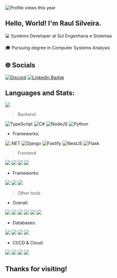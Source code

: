 <p align="left"> <img src="https://komarev.com/ghpvc/?username=raul4nt&color=yellow" alt="Profile views this year" /> </p>

## Hello, World! I'm Raul Silveira.

:computer: Systems Developer at Sul Engenharia e Sistemas

🎓 Pursuing degree in Computer Systems Analysis

## 🌐 Socials
[![Discord](https://img.shields.io/badge/Discord-%237289DA.svg?logo=discord&logoColor=white)](https://discord.gg/raulsilveira)
[![Linkedin Badge](https://img.shields.io/badge/-LinkedIn-blue?style=flat-square&logo=Linkedin&logoColor=white&link=https://www.linkedin.com/in/raulsilveirati)](https://www.linkedin.com/in/raulsilveirati)
## Languages and Stats:
![](https://github-readme-stats.vercel.app/api?username=raul4nt&theme=transparent&hide_border=false&include_all_commits=false&count_private=false&card_width=450)

> Backend

![TypeScript](https://img.shields.io/badge/TypeScript-3178C6?style=for-the-badge&logo=typescript&logoColor=white)
![C#](https://img.shields.io/badge/c%23-%23239120.svg?style=for-the-badge&logo=csharp&logoColor=white) 
![NodeJS](https://img.shields.io/badge/node.js-6DA55F?style=for-the-badge&logo=node.js&logoColor=white) 
![Python](https://img.shields.io/badge/python-3670A0?style=for-the-badge&logo=python&logoColor=ffdd54)
  - Frameworks:

  ![.NET](https://img.shields.io/badge/.net-%5C2D91.svg?style=for-the-badge&logo=.net&logoColor=white) 
  ![Django](https://img.shields.io/badge/django-%23092E20.svg?style=for-the-badge&logo=django&logoColor=white) 
  ![Fastify](https://img.shields.io/badge/Fastify-00C8A2?style=for-the-badge&logo=fastify&logoColor=white)
  ![NestJS](https://img.shields.io/badge/NestJS-E0234E?style=for-the-badge&logo=nestjs&logoColor=white)
  ![Flask](https://img.shields.io/badge/Flask-000000?style=for-the-badge&logo=flask&logoColor=white)

> Frontend

<code><img heigth="20" src="https://img.shields.io/badge/TypeScript-007ACC?style=for-the-badge&logo=typescript&logoColor=white" /></code>
<code><img heigth="20" src="https://img.shields.io/badge/JavaScript-323330?style=for-the-badge&logo=javascript&logoColor=F7DF1E" /></code>
<code><img heigth="20" src="https://img.shields.io/badge/HTML5-E34F26?style=for-the-badge&logo=html5&logoColor=white" /></code>
<code><img heigth="20" src="https://img.shields.io/badge/CSS3-1572B6?style=for-the-badge&logo=css3&logoColor=white" /></code>

 - Frameworks:

<code><img heigth="20" src="https://img.shields.io/badge/React-20232A?style=for-the-badge&logo=react&logoColor=61DAFB" /></code>
<code><img heigth="20" src="https://img.shields.io/badge/Tailwind_CSS-38B2AC?style=for-the-badge&logo=tailwind-css&logoColor=white" /></code>
<code><img heigth="20" src="https://img.shields.io/badge/Bootstrap-563D7C?style=for-the-badge&logo=bootstrap&logoColor=white" /></code>

> Other tools

  - Overall:
    
<code><img heigth="20" src="https://img.shields.io/badge/GIT-E44C30?style=for-the-badge&logo=git&logoColor=white" /></code>
<code><img heigth="20" src="https://img.shields.io/badge/Docker-2CA5E0?style=for-the-badge&logo=docker&logoColor=white" /></code>
<code><img heigth="20" src="https://img.shields.io/badge/vitest-6E9F18?style=for-the-badge&logo=vitest&logoColor=white" /></code>
<code><img heigth="20" src="https://img.shields.io/badge/Jest-C21325?style=for-the-badge&logo=jest&logoColor=white" /></code>
<code><img heigth="20" src="https://img.shields.io/badge/Insomnia-4000BF?logo=insomnia&logoColor=white&style=for-the-badge" /></code>
<code><img heigth="20" src="https://img.shields.io/badge/Zod_3-3E67B1?style=for-the-badge&logo=zod&logoColor=white" /></code>

  - Databases:

<code><img heigth="20" src="https://img.shields.io/badge/Sqlite-003B57?style=for-the-badge&logo=sqlite&logoColor=white" /></code>
<code><img heigth="20" src="https://img.shields.io/badge/PostgreSQL-316192?style=for-the-badge&logo=postgresql&logoColor=white" /></code>
<code><img heigth="20" src="https://img.shields.io/badge/MySQL-005C84?style=for-the-badge&logo=mysql&logoColor=white" /></code>
<code><img heigth="20" src="https://img.shields.io/badge/MongoDB-4EA94B?style=for-the-badge&logo=mongodb&logoColor=white" /></code>

  - CI/CD & Cloud:
     
<code><img heigth="20" src="https://img.shields.io/badge/Amazon_AWS-232F3E?style=for-the-badge&logo=amazon&logoColor=white" /></code>
<code><img heigth="20" src="https://img.shields.io/badge/GitHub_Actions-2088FF?style=for-the-badge&logo=github-actions&logoColor=white" /></code>
<code><img heigth="20" src="https://img.shields.io/badge/Render-46E3B7?style=for-the-badge&logo=render&logoColor=white" /></code>
<code><img heigth="20" src="https://img.shields.io/badge/Vercel-000000?style=for-the-badge&logo=vercel&logoColor=white" /></code>

## Thanks for visiting!
